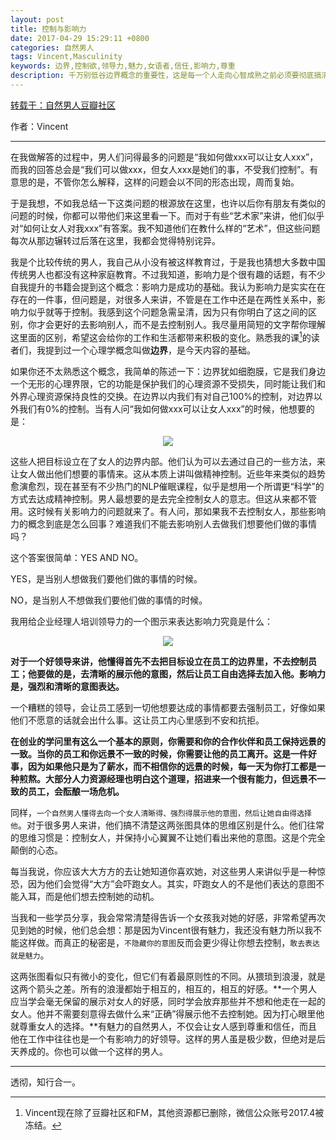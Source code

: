 ```yaml
---
layout: post
title: 控制与影响力
date: 2017-04-29 15:29:11 +0800
categories: 自然男人
tags: Vincent,Masculinity
keywords: 边界,控制欲,领导力,魅力,女语者,信任,影响力,尊重
description: 千万别低谷边界概念的重要性，这是每一个人走向心智成熟之前必须要彻底搞清楚的
---
```

[转载于：自然男人豆瓣社区](https://site.douban.com/178360/widget/notes/10151078/note/257000175/)

作者：Vincent

---
在我做解答的过程中，男人们问得最多的问题是“我如何做xxx可以让女人xxx”，而我的回答总会是“我们可以做xxx，但女人xxx是她们的事，不受我们控制”。有意思的是，不管你怎么解释，这样的问题会以不同的形态出现，周而复始。

于是我想，不如我总结一下这类问题的根源放在这里，也许以后你有朋友有类似的问题的时候，你都可以带他们来这里看一下。而对于有些“艺术家”来讲，他们似乎对“如何让女人对我xxx”有答案。我不知道他们在教什么样的“艺术”，但这些问题每次从那边辗转过后落在这里，我都会觉得特别诧异。

我是个比较传统的男人，我自己从小没有被这样教育过，于是我也猜想大多数中国传统男人也都没有这种家庭教育。不过我知道，影响力是个很有趣的话题，有不少自我提升的书籍会提到这个概念：影响力是成功的基础。我认为影响力是实实在在存在的一件事，但问题是，对很多人来讲，不管是在工作中还是在两性关系中，影响力似乎就等于控制。我感到这个问题急需呈清，因为只有你明白了这之间的区别，你才会更好的去影响别人，而不是去控制别人。我尽量用简短的文字帮你理解这里面的区别，希望这会给你的工作和生活都带来积极的变化。熟悉我的课[^1]的读者们，我提到过一个心理学概念叫做**边界**，是今天内容的基础。

如果你还不太熟悉这个概念，我简单的陈述一下：边界犹如细胞膜，它是我们身边一个无形的心理界限，它的功能是保护我们的心理资源不受损失，同时能让我们和外界心理资源保持良性的交换。在边界以内我们有对自己100%的控制，对边界以外我们有0%的控制。当有人问“我如何做xxx可以让女人xxx”的时候，他想要的是：

<center><img src="http://upload-images.jianshu.io/upload_images/4024364-1c081e67a7e9b5b9.jpg?imageMogr2/auto-orient/strip%7CimageView2/2/w/1240"></center>

这些人把目标设立在了女人的边界内部。他们认为可以去通过自己的一些方法，来让女人做出他们想要的事情来。这从本质上讲叫做精神控制。近些年来类似的趋势愈演愈烈，现在甚至有不少热门的NLP催眠课程，似乎是想用一个所谓更“科学”的方式去达成精神控制。男人最想要的是去完全控制女人的意志。但这从来都不管用。这时候有关影响力的问题就来了。有人问，那如果我不去控制女人，那些影响力的概念到底是怎么回事？难道我们不能去影响别人去做我们想要他们做的事情吗？

这个答案很简单：YES AND NO。

YES，是当别人想做我们要他们做的事情的时候。

NO，是当别人不想做我们要他们做的事情的时候。

我用给企业经理人培训领导力的一个图示来表达影响力究竟是什么：

<center><img src="http://upload-images.jianshu.io/upload_images/4024364-2666de3bc2045150.jpg?imageMogr2/auto-orient/strip%7CimageView2/2/w/1240"></center>


**对于一个好领导来讲，他懂得首先不去把目标设立在员工的边界里，不去控制员工；他要做的是，去清晰的展示他的意图，然后让员工自由选择去加入他。影响力是，强烈和清晰的意图表达。**

一个糟糕的领导，会让员工感到一切他想要达成的事情都要去强制员工，好像如果他们不愿意的话就会出什么事。这让员工内心里感到不安和抗拒。

**在创业的学问里有这么一个基本的原则，你需要和你的合作伙伴和员工保持远景的一致。当你的员工和你远景不一致的时候，你需要让他的员工离开。这是一件好事，因为如果他只是为了薪水，而不相信你的远景的时候，每一天为你打工都是一种煎熬。大部分人力资源经理也明白这个道理，招进来一个很有能力，但远景不一致的员工，会酝酿一场危机。**

同样，`一个自然男人懂得去向一个女人清晰得、强烈得展示他的意图，然后让她自由得选择他`。对于很多男人来讲，他们搞不清楚这两张图具体的思维区别是什么。他们往常的思维习惯是：控制女人，并保持小心翼翼不让她们看出来他的意图。这是个完全颠倒的心态。

每当我说，你应该大大方方的去让她知道你喜欢她，对这些男人来讲似乎是一种惊恐，因为他们会觉得“大方”会吓跑女人。其实，吓跑女人的不是他们表达的意图不能入耳，而是他们想去控制她的动机。

当我和一些学员分享，我会常常清楚得告诉一个女孩我对她的好感，非常希望再次见到她的时候，他们总会想：那是因为Vincent很有魅力，我还没有魅力所以我不能这样做。而真正的秘密是，`不隐藏你的意图`反而会更少得让你想去控制，`敢去表达就是魅力`。

这两张图看似只有微小的变化，但它们有着最原则性的不同。从猥琐到浪漫，就是这两个箭头之差。所有的浪漫都始于相互的，相互的，相互的好感。**一个男人应当学会毫无保留的展示对女人的好感，同时学会放弃那些并不想和他走在一起的女人。他并不需要刻意得去做什么来“正确”得展示他不去控制她。因为打心眼里他就尊重女人的选择。**有魅力的自然男人，不仅会让女人感到尊重和信任，而且他在工作中往往也是一个有影响力的好领导。这样的男人虽是极少数，但绝对是后天养成的。你也可以做一个这样的男人。

---
透彻，知行合一。

[^1]: Vincent现在除了豆瓣社区和FM，其他资源都已删除，微信公众账号2017.4被冻结。
